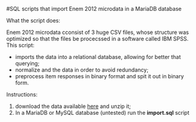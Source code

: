 #SQL scripts that import Enem 2012 microdata in a MariaDB database

What the script does:

Enem 2012 microdata cconsist of 3 huge CSV files, whose structure was optimized so that the files be procecssed in a software called IBM SPSS. This script:

- imports the data into a relational database, allowing for better that querying;
- normalize and the data in order to avoid redundancy;
- preprocess item responses in binary format and spit it out in binary form.

Instructions:

1. download the data available [here](http://portal.inep.gov.br/basica-levantamentos-acessar) and unzip it;
2. In a MariaDB or MySQL database (untested) run the **import.sql** script